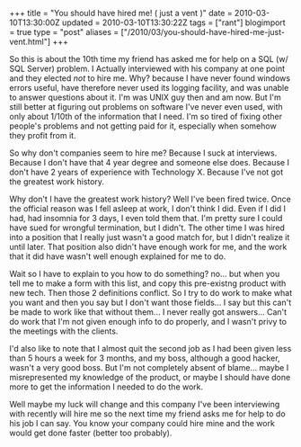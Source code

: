 +++
title = "You should have hired me! ( just a vent )"
date = 2010-03-10T13:30:00Z
updated = 2010-03-10T13:30:22Z
tags = ["rant"]
blogimport = true 
type = "post"
aliases = ["/2010/03/you-should-have-hired-me-just-vent.html"]
+++

So this is about the 10th time my friend has asked me for help on a SQL (w/ SQL Server) problem. I Actually
interviewed with his company at one point and they elected *not* to hire me. Why? because I have never found
windows errors useful, have therefore never used its logging facility, and was unable to answer questions about it.
I'm was UNIX guy then and am now. But I'm still better at figuring out problems on software I've never even used, with
only about 1/10th of the information that I need. I'm so tired of fixing other people's problems and not getting
paid for it, especially when somehow they profit from it.

So why don't companies seem to hire me? Because I suck at interviews. Because I don't have that 4 year degree and
someone else does. Because I don't have 2 years of experience with Technology X. Because I've not got the greatest work
history.

Why don't I have the greatest work history? Well I've been fired twice. Once the official reason was I fell asleep at
work, I don't think I did. Even if I did I had, had insomnia for 3 days, I even told them that. I'm pretty sure I could
have sued for wrongful termination, but I didn't. The other time I was hired into a position that I really just wasn't
a good match for, but I didn't realize it until later. That position also didn't have enough work for me, and the work
that it did have wasn't well enough explained for me to do.

Wait so I have to explain to you how to do something? no... but when you tell me to make a form with this list, and
copy this pre-existng product with new tech. Then those 2 definitions conflict. So I try to do work to make what you
want and then you say but I don't want those fields... I say but this can't be made to work like that without them...
I never really got answers... Can't do work that I'm not given enough info to do properly, and I wasn't privy to the
meetings with the clients.

I'd also like to note that I almost quit the second job as I had been given less than 5 hours a week for 3 months,
and my boss, although a good hacker, wasn't a very good boss. But I'm not completely absent of blame... maybe I
misrepresented my knowledge of the product, or maybe I should have done more to get the information I needed to do
the work.

Well maybe my luck will change and this company I've been interviewing with recently will hire me so the next time my
friend asks me for help to do his job I can say. You know your company could hire mine and the work would get done
faster (better too probably).
